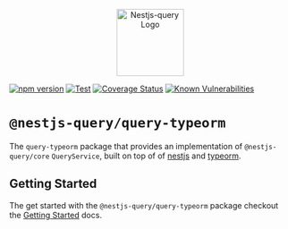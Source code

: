 <p align="center">
  <a href="https://doug-martin.github.io/nestjs-query" target="blank"><img src="https://doug-martin.github.io/nestjs-query/img/logo.svg" width="120" alt="Nestjs-query Logo" /></a>
</p>

[![npm version](https://img.shields.io/npm/v/@nestjs-query/query-typeorm.svg)](https://www.npmjs.org/package/@nestjs-query/query-typeorm)
[![Test](https://github.com/doug-martin/nestjs-query/workflows/Test/badge.svg?branch=master)](https://github.com/doug-martin/nestjs-query/actions?query=workflow%3ATest+and+branch%3Amaster+)
[![Coverage Status](https://coveralls.io/repos/github/doug-martin/nestjs-query/badge.svg?branch=master)](https://coveralls.io/github/doug-martin/nestjs-query?branch=master)
[![Known Vulnerabilities](https://snyk.io/test/github/doug-martin/nestjs-query/badge.svg?targetFile=packages/query-typeorm/package.json)](https://snyk.io/test/github/doug-martin/nestjs-query?targetFile=packages/query-typeorm/package.json)

# `@nestjs-query/query-typeorm`

The `query-typeorm` package that provides an implementation of `@nestjs-query/core` `QueryService`, built on top of of [nestjs](https://nestjs.com/) and [typeorm](https://typeorm.io/). 


## Getting Started

The get started with the `@nestjs-query/query-typeorm` package checkout the [Getting Started](https://doug-martin.github.io/nestjs-query/docs/typeorm/getting-started) docs.


